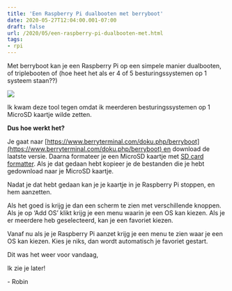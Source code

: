 ```yaml
---
title: 'Een Raspberry Pi dualbooten met berryboot'
date: 2020-05-27T12:04:00.001-07:00
draft: false
url: /2020/05/een-raspberry-pi-dualbooten-met.html
tags: 
- rpi
---
```


Met berryboot kan je een Raspberry Pi op een simpele manier dualbooten, of triplebooten of (hoe heet het als er 4 of 5 besturingssystemen op 1 systeem staan??)

[![](https://1.bp.blogspot.com/-mVgSYDXv7qE/XswZB5xH9PI/AAAAAAAAHho/VSv-Z5LaNIQedoX-y-7F8VqE9tPpjQqswCK4BGAsYHg/w200-h178/047D1680-5074-4064-A44C-82ACA5C896F9.png)](https://1.bp.blogspot.com/-mVgSYDXv7qE/XswZB5xH9PI/AAAAAAAAHho/VSv-Z5LaNIQedoX-y-7F8VqE9tPpjQqswCK4BGAsYHg/047D1680-5074-4064-A44C-82ACA5C896F9.png)

  

  

Ik kwam deze tool tegen omdat ik meerderen besturingssystemen op 1 MicroSD kaartje wilde zetten. 

  

**Dus hoe werkt het?**

Je gaat naar [https://www.berryterminal.com/doku.php/berryboot](https://www.berryterminal.com/doku.php/berryboot) en download de laatste versie. Daarna formateer je een MicroSD kaartje met [SD card formatter](https://www.sdcard.org/downloads/formatter/). Als je dat gedaan hebt kopieer je de bestanden die je hebt gedownload naar je MicroSD kaartje.

  

Nadat je dat hebt gedaan kan je je kaartje in je Raspberry Pi stoppen, en hem aanzetten.

Als het goed is krijg je dan een scherm te zien met verschillende knoppen. Als je op ‘Add OS’ klikt krijg je een menu waarin je een OS kan kiezen. Als je er meerdere heb geselecteerd, kan je een favoriet kiezen.

  

Vanaf nu als je je Raspberry Pi aanzet krijg je een menu te zien waar je een OS kan kiezen. Kies je niks, dan wordt automatisch je favoriet gestart.

  

Dit was het weer voor vandaag,

Ik zie je later!

  

  

\- Robin
